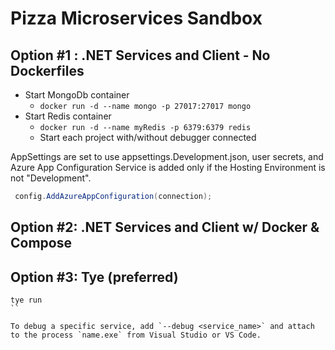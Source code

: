 # Pizza Microservices Sandbox

## Option #1 : .NET Services and Client - No Dockerfiles

* Start MongoDb container
  * `docker run -d --name mongo -p 27017:27017 mongo`
* Start Redis container
  * `docker run -d --name myRedis -p 6379:6379 redis`
  * Start each project with/without debugger connected

AppSettings are set to use appsettings.Development.json, user secrets, and Azure App Configuration Service is added only if the Hosting Environment is not "Development".

```csharp
 config.AddAzureAppConfiguration(connection);
 ```

 ## Option #2: .NET Services and Client w/ Docker & Compose

 ## Option #3: Tye (preferred)

 ```
 tye run
 ``

 To debug a specific service, add `--debug <service_name>` and attach to the process `name.exe` from Visual Studio or VS Code.
